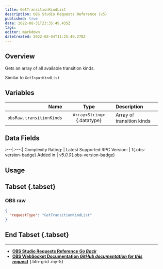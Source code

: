 ```yaml
---
title: GetTransitionKindList
description: OBS Studio Requests Reference (v5)
published: true
date: 2022-08-31T23:35:49.435Z
tags: 
editor: markdown
dateCreated: 2022-08-04T11:25:40.278Z
---
```


## Overview
Gets an array of all available transition kinds.

Similar to `GetInputKindList`

## Variables
Name | Type | Description | 
----:|:---------:|:------------|
`obsRaw.transitionKinds` | `Array<String>`{.datatype} | Array of transition kinds

## Data Fields
:---|:---:|
Complexity Rating: | <span class="stars stars--3"></span>
Latest Supported RPC Version: | *1*{.obs-version-badge}
Added in | *v5.0.0*{.obs-version-badge}

## Usage
## Tabset {.tabset}
### OBS raw
```json
{
  "requestType": "GetTransitionKindList"
}
```
## End Tabset {.tabset}

---

- [<i class="mdi mdi-chevron-left"></i>**OBS Studio Requests Reference *Go Back***](/en/Broadcasters/OBS/Requests)
- [<i class="mdi mdi-github"></i> **OBS WebSocket Documentation *GitHub documentation for this request***](https://github.com/obsproject/obs-websocket/blob/master/docs/generated/protocol.md#gettransitionkindlist)
{.btn-grid .my-5}